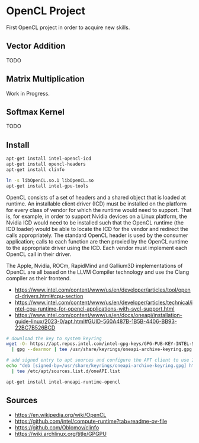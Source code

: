 
# OpenCL Project

First OpenCL project in order to acquire new skills.

## Vector Addition

TODO

## Matrix Multiplication

Work in Progress.

## Softmax Kernel

TODO

## Install

```sh
apt-get install intel-opencl-icd
apt-get install opencl-headers
apt-get install clinfo

ln -s libOpenCL.so.1 libOpenCL.so
apt-get install intel-gpu-tools
```

<!-- ocl-icd-dev ocl-icd-libopencl1 ocl-icd-opencl-dev -->

OpenCL consists of a set of headers and a shared object that is loaded at
runtime. An installable client driver (ICD) must be installed on the platform
for every class of vendor for which the runtime would need to support. That is,
for example, in order to support Nvidia devices on a Linux platform, the Nvidia
ICD would need to be installed such that the OpenCL runtime (the ICD loader)
would be able to locate the ICD for the vendor and redirect the calls
appropriately. The standard OpenCL header is used by the consumer application;
calls to each function are then proxied by the OpenCL runtime to the appropriate
driver using the ICD. Each vendor must implement each OpenCL call in their
driver.

The Apple, Nvidia, ROCm, RapidMind and Gallium3D implementations of OpenCL are
all based on the LLVM Compiler technology and use the Clang compiler as their
frontend.

- https://www.intel.com/content/www/us/en/developer/articles/tool/opencl-drivers.html#cpu-section
- https://www.intel.com/content/www/us/en/developer/articles/technical/intel-cpu-runtime-for-opencl-applications-with-sycl-support.html
- https://www.intel.com/content/www/us/en/docs/oneapi/installation-guide-linux/2023-0/apt.html#GUID-560A487B-1B5B-4406-BB93-22BC7B526BCD

```sh
# download the key to system keyring
wget -O- https://apt.repos.intel.com/intel-gpg-keys/GPG-PUB-KEY-INTEL-SW-PRODUCTS.PUB \
  | gpg --dearmor | tee /usr/share/keyrings/oneapi-archive-keyring.gpg > /dev/null

# add signed entry to apt sources and configure the APT client to use Intel repository:
echo "deb [signed-by=/usr/share/keyrings/oneapi-archive-keyring.gpg] https://apt.repos.intel.com/oneapi all main" \
  | tee /etc/apt/sources.list.d/oneAPI.list

apt-get install intel-oneapi-runtime-opencl
```

## Sources

- https://en.wikipedia.org/wiki/OpenCL
- https://github.com/intel/compute-runtime?tab=readme-ov-file
- https://github.com/Oblomov/clinfo
- https://wiki.archlinux.org/title/GPGPU
